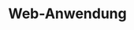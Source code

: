 # Web-Anwendung

<script src="https://mwithoeft.github.io/RustUMLBuilds/docsify/rust_uml.js"></script>
<script src="https://cdn.jsdelivr.net/npm/svg-pan-zoom@3.5.0/dist/svg-pan-zoom.min.js"></script>